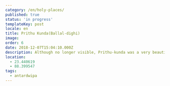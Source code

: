 ```yaml
---
category: /en/holy-places/
published: true
status: 'in progress'
templateKey: post
locale: en
title: Prithu Kunda(Ballal-dighi)
image:
order: 6
date: 2018-12-07T15:04:10.000Z
description: Although no longer visible, Prithu-kunda was a very beautiful lake
location:
  - 23.440619
  - 88.399547
tags:
  - antardwipa
---
```

<tbd locale="en" url="mailto:haribol@mayapur.live"></tbd>
